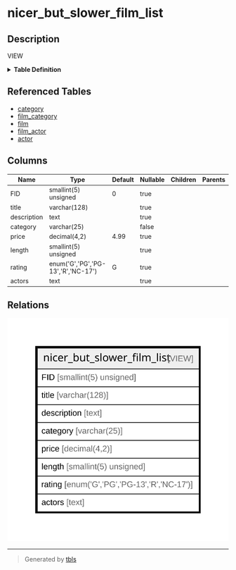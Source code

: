 # nicer_but_slower_film_list

## Description

VIEW

<details>
<summary><strong>Table Definition</strong></summary>

```sql
CREATE VIEW nicer_but_slower_film_list AS (select `sakila`.`film`.`film_id` AS `FID`,`sakila`.`film`.`title` AS `title`,`sakila`.`film`.`description` AS `description`,`sakila`.`category`.`name` AS `category`,`sakila`.`film`.`rental_rate` AS `price`,`sakila`.`film`.`length` AS `length`,`sakila`.`film`.`rating` AS `rating`,group_concat(concat(concat(upper(substr(`sakila`.`actor`.`first_name`,1,1)),lower(substr(`sakila`.`actor`.`first_name`,2,length(`sakila`.`actor`.`first_name`))),' ',concat(upper(substr(`sakila`.`actor`.`last_name`,1,1)),lower(substr(`sakila`.`actor`.`last_name`,2,length(`sakila`.`actor`.`last_name`)))))) separator ', ') AS `actors` from ((((`sakila`.`category` left join `sakila`.`film_category` on((`sakila`.`category`.`category_id` = `sakila`.`film_category`.`category_id`))) left join `sakila`.`film` on((`sakila`.`film_category`.`film_id` = `sakila`.`film`.`film_id`))) join `sakila`.`film_actor` on((`sakila`.`film`.`film_id` = `sakila`.`film_actor`.`film_id`))) join `sakila`.`actor` on((`sakila`.`film_actor`.`actor_id` = `sakila`.`actor`.`actor_id`))) group by `sakila`.`film`.`film_id`,`sakila`.`category`.`name`)
```

</details>

## Referenced Tables

- [category](category.md)
- [film_category](film_category.md)
- [film](film.md)
- [film_actor](film_actor.md)
- [actor](actor.md)

## Columns

| Name | Type | Default | Nullable | Children | Parents | Comment |
| ---- | ---- | ------- | -------- | -------- | ------- | ------- |
| FID | smallint(5) unsigned | 0 | true |  |  |  |
| title | varchar(128) |  | true |  |  |  |
| description | text |  | true |  |  |  |
| category | varchar(25) |  | false |  |  |  |
| price | decimal(4,2) | 4.99 | true |  |  |  |
| length | smallint(5) unsigned |  | true |  |  |  |
| rating | enum('G','PG','PG-13','R','NC-17') | G | true |  |  |  |
| actors | text |  | true |  |  |  |

## Relations

![er](nicer_but_slower_film_list.svg)

---

> Generated by [tbls](https://github.com/k1LoW/tbls)
